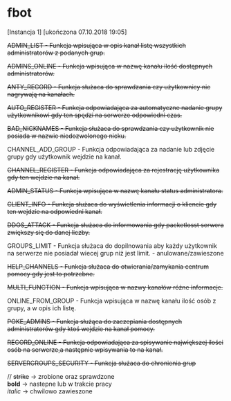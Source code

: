 # fbot

[Instancja 1] [ukończona 07.10.2018 19:05]


~~ADMIN_LIST - Funkcja wpisująca w opis kanał listę wszystkich administratorów z podanych grup.~~

~~ADMINS_ONLINE - Funkcja wpisująca w nazwę kanału ilość dostąpnych administratorów.~~

~~ANTY_RECORD - Funkcja służaca do sprawdzania czy użytkownicy nie nagrywają na kanałach.~~    

~~AUTO_REGISTER - Funkcja odpowiadająca za automatyczne nadanie grupy użytkownikowi gdy ten spędzi na serwerze odpowiedni czas.~~  

~~BAD_NICKNAMES - Funkcja służaca do sprawdzania czy użytkownik nie posiada w nazwie niedozwolonego nicku.~~  

CHANNEL_ADD_GROUP - Funkcja odpowiadająca za nadanie lub zdjęcie grupy gdy użytkownik wejdzie na kanał.  

~~CHANNEL_REGISTER - Funkcja odpowiadająca za rejestrację użytkownika gdy ten wejdzie na kanał.~~  

~~ADMIN_STATUS - Funkcja wpisująca w nazwę kanału status administratora.~~  
 

~~CLIENT_INFO - Funkcja służaca do wyświetlenia informacji o kliencie gdy ten wejdzie na odpowiedni kanał.~~  
 
 
~~DDOS_ATTACK - Funkcja służaca do informowania gdy packetlosst serwera zwiększy się do danej liczby.~~  

GROUPS_LIMIT - Funkcja służaca do dopilnowania aby każdy użytkownik na serwerze nie posiadał wiecej grup niż jest limit. - anulowane/zawieszone   

~~HELP_CHANNELS - Funkcja służaca do otwierania/zamykania centrum pomocy gdy jest to potrzebne.~~  

~~MULTI_FUNCTION - Funkcja wpisująca w nazwy kanałów różne informacje.~~  

ONLINE_FROM_GROUP - Funkcja wpisująca w nazwę kanału ilość osób z grupy, a w opis ich listę.  

~~POKE_ADMINS - Funkcja służąca do zaczepiania dostępnych administratorów gdy ktoś wejdzie na kanał pomocy.~~  

~~RECORD_ONLINE - Funkcja odpowiadająca za spisywanie największej ilości osób na serwerze,a następnie wpisywania to na kanał.~~  

~~SERVERGROUPS_SECURITY - Funkcja służaca do chronienia grup~~  





//
~~strike~~ -> zrobione oraz sprawdzone  
**bold** -> nastepne lub w trakcie pracy   
*italic* -> chwilowo zawieszone
